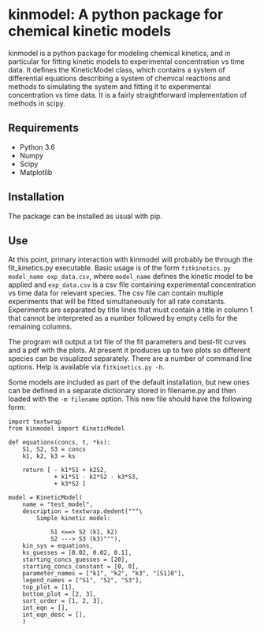 # kinmodel: A python package for chemical kinetic models

kinmodel is a python package for modeling chemical kinetics, and in particular for fitting kinetic models to experimental concentration vs time data. It defines the KineticModel class, which contains a system of differential equations describing a system of chemical reactions and methods to simulating the system and fitting it to experimental concentration vs time data. It is a fairly straightforward implementation of methods in scipy.

## Requirements

- Python 3.6
- Numpy
- Scipy
- Matplotlib

## Installation

The package can be installed as usual with pip.

## Use

At this point, primary interaction with kinmodel will probably be through the fit_kinetics.py executable. Basic usage is of the form `fitkinetics.py model_name exp_data.csv`, where `model_name` defines the kinetic model to be applied and `exp_data.csv` is a csv file containing experimental concentration vs time data for relevant species. The csv file can contain multiple experiments that will be fitted simultaneously for all rate constants. Experiments are separated by title lines that must contain a title in column 1 that cannot be interpreted as a number followed by empty cells for the remaining columns.

The program will output a txt file of the fit parameters and best-fit curves and a pdf with the plots. At present it produces up to two plots so different species can be visualized separately. There are a number of command line options. Help is available via `fitkinetics.py -h`.

Some models are included as part of the default installation, but new ones can be defined in a separate dictionary stored in filename.py and then loaded with the `-m filename` option. This new file should have the following form:

```
import textwrap
from kinmodel import KineticModel

def equations(concs, t, *ks):
    S1, S2, S3 = concs
    k1, k2, k3 = ks

    return [ - k1*S1 + k2S2,
             + k1*S1 - k2*S2 - k3*S3,
             + k3*S2 ]

model = KineticModel(
    name = "test_model",
    description = textwrap.dedent("""\
        Simple kinetic model:

            S1 <==> S2 (k1, k2)
            S2 ---> S3 (k3)"""),
    kin_sys = equations,
    ks_guesses = [0.02, 0.02, 0.1],
    starting_concs_guesses = [20],
    starting_concs_constant = [0, 0],
    parameter_names = ["k1", "k2", "k3", "[S1]0"],
    legend_names = ["S1", "S2", "S3"],
    top_plot = [1],
    bottom_plot = [2, 3],
    sort_order = [1, 2, 3],
    int_eqn = [],
    int_eqn_desc = [],
    )
```
